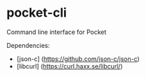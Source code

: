 # pocket-cli
Command line interface for Pocket 

Dependencies:

* [json-c] (https://github.com/json-c/json-c)
* [libcurl] (https://curl.haxx.se/libcurl/)


